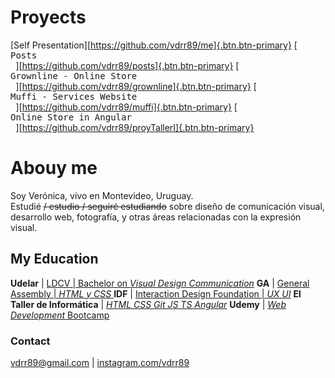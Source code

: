 # Proyects

[Self Presentation][https://github.com/vdrr89/me]{.btn.btn-primary} 
[<kbd> <br> Posts <br> </kbd>][https://github.com/vdrr89/posts]{.btn.btn-primary} 
[<kbd> <br> Grownline - Online Store <br> </kbd>][https://github.com/vdrr89/grownline]{.btn.btn-primary} 
[<kbd> <br> Muffi - Services Website <br> </kbd>][https://github.com/vdrr89/muffi]{.btn.btn-primary} 
[<kbd> <br> Online Store in Angular <br> </kbd>][https://github.com/vdrr89/proyTallerI]{.btn.btn-primary} 



# Abouy me


Soy Verónica, vivo en Montevideo, Uruguay.  
Estudié ~~/ estudio / seguiré estudiando~~ sobre diseño de comunicación visual, desarrollo web, fotografía, y otras áreas relacionadas con la expresión visual.



## My Education


**Udelar** | [LDCV | Bachelor on *Visual Design Communication*](http://www.fadu.edu.uy/ldcv/) 
**GA** | [General Assembly | *HTML y CSS* ](https://dash.generalassemb.ly/) 
**IDF** | [Interaction Design Foundation | *UX UI*](https://www.interaction-design.org/courses?ad-set=ux-foundation&gclid=Cj0KCQjwuLShBhC_ARIsAFod4fL1UOLgXklWWIQkeKDqgktqJQDwA_qccHIoxk51K3pNcp0ySAhMZqAaAq9SEALw_wcB) 
**El Taller de Informática** | [*HTML CSS Git JS TS Angular*](https://www.tallerdeinformatica.edu.uy/CursosOnline) 
**Udemy** | [*Web Development* Bootcamp ](https://www.udemy.com/course/the-complete-web-development-bootcamp)




### Contact


[vdrr89@gmail.com](mailto:vdrr89@gmail.com) | [instagram.com/vdrr89](https://www.instagram.com/vdrr89)